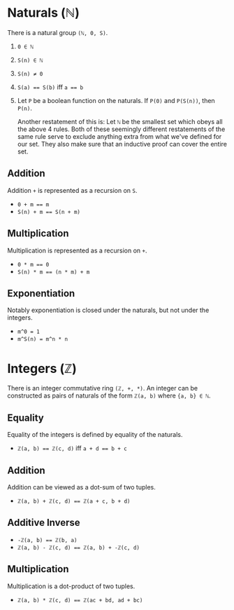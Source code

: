 # Naturals (ℕ)

There is a natural group `(ℕ, 0, S)`.

1. `0 ∈ ℕ`
2. `S(n) ∈ ℕ`
3. `S(n) ≠ 0`
4. `S(a) == S(b)` iff `a == b`
5. Let `P` be a boolean function on the naturals. If `P(0)` and `P(S(n))`, then 
   `P(n)`.

   Another restatement of this is: Let `ℕ` be the smallest set which obeys all
   the above 4 rules. Both of these seemingly different restatements of the same
   rule serve to exclude anything extra from what we've defined for our set. 
   They also make sure that an inductive proof can cover the entire set.

## Addition

Addition `+` is represented as a recursion on `S`.

  * `0 + m == m`
  * `S(n) + m == S(n + m)`

## Multiplication

Multiplication is represented as a recursion on `+`.

  * `0 * m == 0`
  * `S(n) * m == (n * m) + m`

## Exponentiation

Notably exponentiation is closed under the naturals, but not under the integers.

  * `m^0 = 1`
  * `m^S(n) = m^n * n`

# Integers (ℤ)

There is an integer commutative ring `(ℤ, +, *)`. An integer can be constructed 
as pairs of naturals of the form `ℤ(a, b)` where `{a, b} ∈ ℕ`.

## Equality

Equality of the integers is defined by equality of the naturals.

  * `ℤ(a, b) == ℤ(c, d)` iff `a + d == b + c`

## Addition

Addition can be viewed as a dot-sum of two tuples.

  * `ℤ(a, b) + ℤ(c, d) == ℤ(a + c, b + d)`

## Additive Inverse

  * `-ℤ(a, b) == ℤ(b, a)`
  * `ℤ(a, b) - ℤ(c, d) == ℤ(a, b) + -ℤ(c, d)`

## Multiplication

Multiplication is a dot-product of two tuples.

  * `ℤ(a, b) * ℤ(c, d) == ℤ(ac + bd, ad + bc)`
